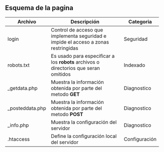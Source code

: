 ## Esquema de la pagina

| Archivo | Descripción | Categoria |
| --- | --- | --- |
| login | Control de acceso que implementa seguridad e impide el acceso a zonas restringidas | Seguridad |
| robots.txt | Es usado para especificar a los **robots** archivos o directorios que seran omitidos | Indexado |
| \_getdata.php | Muestra la información obtenida por parte del metodo **GET** | Diagnostico |
| \_posteddata.php | Muestra la información obtenida por parte del metodo **POST** | Diagnostico |
| \_info.php | Muestra la configuración del servidor | Diagnostico |
| .htaccess | Define la configuración local del servidor | Configuración |
